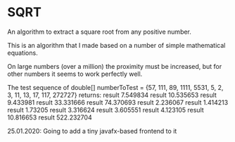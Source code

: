 # SQRT
An algorithm to extract a square root from any positive number.

This is an algorithm that I made based on a number of simple mathematical equations.

On large numbers (over a million) the proximity must be increased, but for other numbers it seems
to work perfectly well.

The test sequence of double[] numberToTest = {57, 111, 89, 1111, 5531, 5, 2, 3, 11, 13, 17, 117, 272727}
returns:
result 7.549834
result 10.535653
result 9.433981
result 33.331666
result 74.370693
result 2.236067
result 1.414213
result 1.73205
result 3.316624
result 3.605551
result 4.123105
result 10.816653
result 522.232704

25.01.2020: Going to add a tiny javafx-based frontend to it

